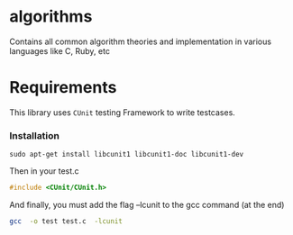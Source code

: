 # algorithms
Contains all common algorithm theories and implementation in various languages like C, Ruby, etc

# Requirements
This library uses `CUnit` testing Framework to write testcases.
### Installation

```
sudo apt-get install libcunit1 libcunit1-doc libcunit1-dev
```

Then in your test.c
```c
#include <CUnit/CUnit.h>
```
And finally, you must add the flag –lcunit to the gcc command (at the end)
```bash
gcc  -o test test.c  -lcunit
```
